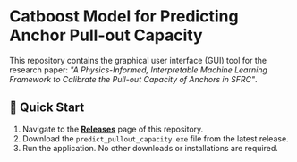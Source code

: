 # Catboost Model for Predicting Anchor Pull-out Capacity

This repository contains the graphical user interface (GUI) tool for the research paper: *"A Physics-Informed, Interpretable Machine Learning Framework to Calibrate the Pull-out Capacity of Anchors in SFRC"*.

## 🚀 Quick Start

1.  Navigate to the [**Releases**](https://github.com/holynoshet/XGB_Predict_pullout_capacity/releases) page of this repository.
2.  Download the `predict_pullout_capacity.exe` file from the latest release.
3.  Run the application. No other downloads or installations are required.
